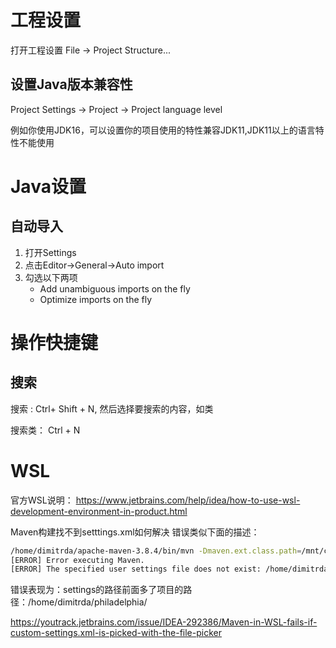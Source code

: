 # 工程设置

打开工程设置 File -> Project Structure...

## 设置Java版本兼容性

Project Settings -> Project -> Project language level

例如你使用JDK16，可以设置你的项目使用的特性兼容JDK11,JDK11以上的语言特性不能使用


# Java设置

## 自动导入

1. 打开Settings
2. 点击Editor->General->Auto import
3. 勾选以下两项
    * Add unambiguous imports on the fly
    * Optimize imports on the fly

# 操作快捷键

## 搜索

搜索 : Ctrl+ Shift + N, 然后选择要搜索的内容，如类

搜索类： Ctrl + N

# WSL

官方WSL说明：
https://www.jetbrains.com/help/idea/how-to-use-wsl-development-environment-in-product.html

Maven构建找不到setttings.xml如何解决
错误类似下面的描述：
```bash
/home/dimitrda/apache-maven-3.8.4/bin/mvn -Dmaven.ext.class.path=/mnt/c/Users/dimitrda/UBS/Dev/opt/idea/plugins/maven/lib/maven-event-listener.jar test -s \\wsl$\wsl-fatty\home\dimitrda\philadelphia\settings.xml
[ERROR] Error executing Maven.
[ERROR] The specified user settings file does not exist: /home/dimitrda/philadelphia/\\wsl$\wsl-fatty\home\dimitrda\philadelphia\settings.xml
```
错误表现为：settings的路径前面多了项目的路径：/home/dimitrda/philadelphia/

https://youtrack.jetbrains.com/issue/IDEA-292386/Maven-in-WSL-fails-if-custom-settings.xml-is-picked-with-the-file-picker
